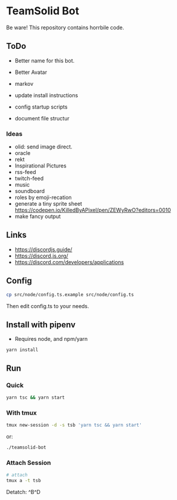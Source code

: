 # TeamSolid Bot

Be ware!
This repository contains horrbile code.

## ToDo

* Better name for this bot.
* Better Avatar

* markov

* update install instructions
* config startup scripts
* document file structur

### Ideas

* olid: send image direct.
* oracle
* rekt
* Inspirational Pictures
* rss-feed
* twitch-feed
* music
* soundboard
* roles by emoji-recation
* generate a tiny sprite sheet https://codepen.io/KilledByAPixel/pen/ZEWyRwO?editors=0010
* make fancy output

## Links

* https://discordjs.guide/
* https://discord.js.org/
* https://discord.com/developers/applications

## Config

~~~bash
cp src/node/config.ts.example src/node/config.ts
~~~

Then edit config.ts to your needs.

## Install with pipenv

* Requires node, and npm/yarn

~~~
yarn install
~~~

## Run

### Quick

~~~bash
yarn tsc && yarn start
~~~

### With tmux

~~~bash
tmux new-session -d -s tsb 'yarn tsc && yarn start'
~~~

or:

~~~bash
./teamsolid-bot
~~~


### Attach Session

~~~bash
# attach
tmux a -t tsb
~~~

Detatch: ^B^D
